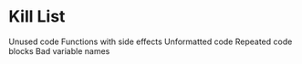 Kill List
=========
Unused code
Functions with side effects
Unformatted code
Repeated code blocks
Bad variable names
        
		